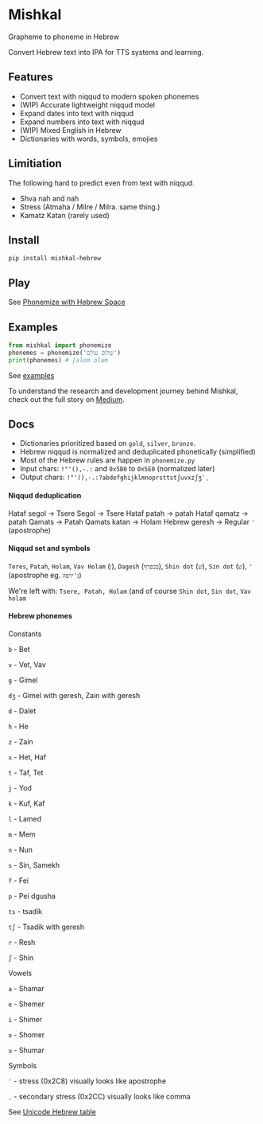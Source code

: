 # Mishkal

Grapheme to phoneme in Hebrew

Convert Hebrew text into IPA for TTS systems and learning.

## Features

- Convert text with niqqud to modern spoken phonemes
- (WIP) Accurate lightweight niqqud model
- Expand dates into text with niqqud
- Expand numbers into text with niqqud
- (WIP) Mixed English in Hebrew
- Dictionaries with words, symbols, emojies


## Limitiation

The following hard to predict even from text with niqqud.

- Shva nah and nah
- Stress (Atmaha / Milre / Milra. same thing.)
- Kamatz Katan (rarely used)

## Install
```console
pip install mishkal-hebrew
```

## Play

See [Phonemize with Hebrew Space](https://huggingface.co/spaces/thewh1teagle/phonemize-in-hebrew)

## Examples
```python
from mishkal import phonemize
phonemes = phonemize('שָׁלוֹם עוֹלָם') 
print(phonemes) # ʃalom olam
```

See [examples](examples)

To understand the research and development journey behind Mishkal, check out the full story on [Medium](https://medium.com/@thewh1teagle/hebrew-tts-its-not-easy-7f57a7842d57).

## Docs

- Dictionaries prioritized based on `gold`, `silver`, `bronze`.
- Hebrew niqqud is normalized and deduplicated phonetically (simplified)
- Most of the Hebrew rules are happen in `phonemize.py`
- Input chars: `!"'(),-.:` and `0x5B0` to `0x5E0` (normalized later)
- Output chars: `!"'(),-.:?abdefghijklmnoprsttstʃuvxzʃʒˈˌ`

#### Niqqud deduplication

Hataf segol -> Tsere
Segol -> Tsere
Hataf patah -> patah
Hataf qamatz -> patah
Qamats -> Patah
Qamats katan -> Holam
Hebrew geresh -> Regular `'` (apostrophe)

#### Niqqud set and symbols

`Teres`, `Patah`, `Holam`, `Vav Holam` (`ו`), `Dagesh` (`בכפךף`), `Shin dot` (`ש`), `Sin dot` (`ש`), `'` (apostrophe eg. `ג'ירפה`)

We're left with: `Tsere, Patah, Holam` (and of course `Shin dot`, `Sin dot`, `Vav holam`

#### Hebrew phonemes

Constants

`b` - Bet

`v` - Vet, Vav

`g` - Gimel

`dʒ` - Gimel with geresh, Zain with geresh

`d` - Dalet

`h` - He

`z` - Zain

`x` - Het, Haf

`t` - Taf, Tet

`j` - Yod

`k` - Kuf, Kaf

`l` - Lamed

`m` - Mem

`n` - Nun

`s` - Sin, Samekh

`f` - Fei

`p` - Pei dgusha

`ts` - tsadik

`tʃ` - Tsadik with geresh

`r` - Resh

`ʃ` - Shin

Vowels

`a` - Shamar

`e` - Shemer

`i` - Shimer

`o` - Shomer

`u` - Shumar

Symbols

`ˈ` - stress (0x2C8) visually looks like apostrophe

`ˌ` - secondary stress (0x2CC) visually looks like comma

See [Unicode Hebrew table](https://en.wikipedia.org/wiki/Unicode_and_HTML_for_the_Hebrew_alphabet#Compact_table)
